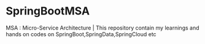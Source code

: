 # SpringBootMSA
MSA : Micro-Service Architecture |
This repository contain my learnings and hands on codes on SpringBoot,SpringData,SpringCloud etc

